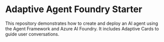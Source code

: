 # Adaptive Agent Foundry Starter

This repository demonstrates how to create and deploy an AI agent using the Agent Framework and Azure AI Foundry. It includes Adaptive Cards to guide user conversations.
